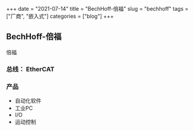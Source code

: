 +++ 
date = "2021-07-14"
title = "BechHoff-倍福"
slug = "bechhoff" 
tags = ["厂商", "嵌入式"]
categories = ["blog"]
+++

## BechHoff-倍福

倍福

### 总线： EtherCAT

### 产品
- 自动化软件
- 工业PC
- I/O
- 运动控制
